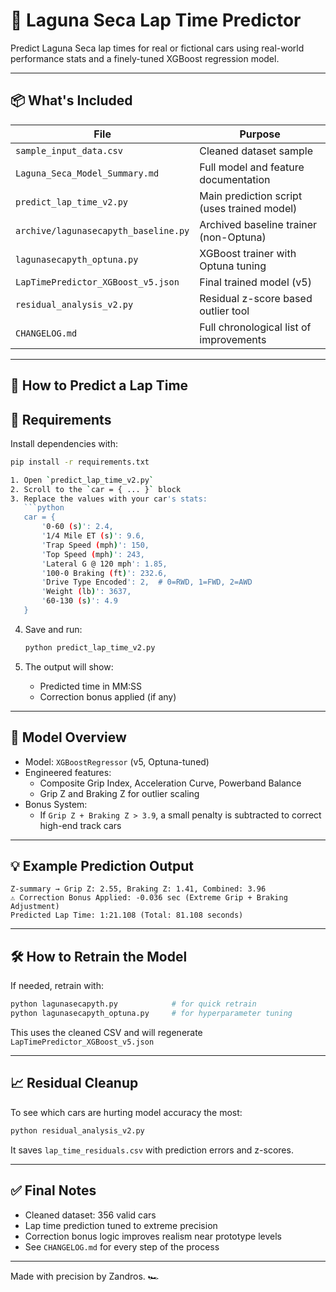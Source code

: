 # 🏁 Laguna Seca Lap Time Predictor

Predict Laguna Seca lap times for real or fictional cars using real-world performance stats and a finely-tuned XGBoost regression model.

---

## 📦 What's Included

| File | Purpose |
|------|---------|
| `sample_input_data.csv` | Cleaned dataset sample |
| `Laguna_Seca_Model_Summary.md` | Full model and feature documentation |
| `predict_lap_time_v2.py` | Main prediction script (uses trained model) |
| `archive/lagunasecapyth_baseline.py` | Archived baseline trainer (non-Optuna) |
| `lagunasecapyth_optuna.py` | XGBoost trainer with Optuna tuning |
| `LapTimePredictor_XGBoost_v5.json` | Final trained model (v5) |
| `residual_analysis_v2.py` | Residual z-score based outlier tool |
| `CHANGELOG.md` | Full chronological list of improvements |

---

## 🚀 How to Predict a Lap Time

## 🧰 Requirements

Install dependencies with:

```bash
pip install -r requirements.txt

1. Open `predict_lap_time_v2.py`
2. Scroll to the `car = { ... }` block
3. Replace the values with your car's stats:
   ```python
   car = {
       '0-60 (s)': 2.4,
       '1/4 Mile ET (s)': 9.6,
       'Trap Speed (mph)': 150,
       'Top Speed (mph)': 243,
       'Lateral G @ 120 mph': 1.85,
       '100-0 Braking (ft)': 232.6,
       'Drive Type Encoded': 2,  # 0=RWD, 1=FWD, 2=AWD
       'Weight (lb)': 3637,
       '60-130 (s)': 4.9
   }
   ```
4. Save and run:
   ```bash
   python predict_lap_time_v2.py
   ```

5. The output will show:
   - Predicted time in MM:SS
   - Correction bonus applied (if any)

---

## 🧠 Model Overview

- Model: `XGBoostRegressor` (v5, Optuna-tuned)
- Engineered features:
  - Composite Grip Index, Acceleration Curve, Powerband Balance
  - Grip Z and Braking Z for outlier scaling
- Bonus System:
  - If `Grip Z + Braking Z > 3.9`, a small penalty is subtracted to correct high-end track cars

---

## 💡 Example Prediction Output
```
Z-summary → Grip Z: 2.55, Braking Z: 1.41, Combined: 3.96
⚠️ Correction Bonus Applied: -0.036 sec (Extreme Grip + Braking Adjustment)
Predicted Lap Time: 1:21.108 (Total: 81.108 seconds)
```

---

## 🛠 How to Retrain the Model

If needed, retrain with:
```bash
python lagunasecapyth.py            # for quick retrain
python lagunasecapyth_optuna.py     # for hyperparameter tuning
```
This uses the cleaned CSV and will regenerate `LapTimePredictor_XGBoost_v5.json`

---

## 📈 Residual Cleanup
To see which cars are hurting model accuracy the most:
```bash
python residual_analysis_v2.py
```
It saves `lap_time_residuals.csv` with prediction errors and z-scores.

---

## ✅ Final Notes
- Cleaned dataset: 356 valid cars
- Lap time prediction tuned to extreme precision
- Correction bonus logic improves realism near prototype levels
- See `CHANGELOG.md` for every step of the process

---

Made with precision by Zandros. 🏎️
